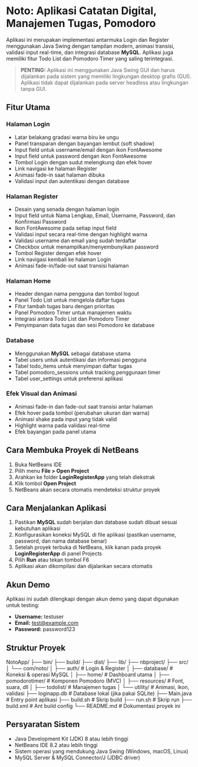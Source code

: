 # Noto: Aplikasi Catatan Digital, Manajemen Tugas, Pomodoro

Aplikasi ini merupakan implementasi antarmuka Login dan Register menggunakan Java Swing dengan tampilan modern, animasi transisi, validasi input real-time, dan integrasi database **MySQL**. Aplikasi juga memiliki fitur Todo List dan Pomodoro Timer yang saling terintegrasi.

> **PENTING:** Aplikasi ini menggunakan Java Swing GUI dan harus dijalankan pada sistem yang memiliki lingkungan desktop grafis (GUI). Aplikasi tidak dapat dijalankan pada server headless atau lingkungan tanpa GUI.

## Fitur Utama

### Halaman Login

- Latar belakang gradasi warna biru ke ungu
- Panel transparan dengan bayangan lembut (soft shadow)
- Input field untuk username/email dengan ikon FontAwesome
- Input field untuk password dengan ikon FontAwesome
- Tombol Login dengan sudut melengkung dan efek hover
- Link navigasi ke halaman Register
- Animasi fade-in saat halaman dibuka
- Validasi input dan autentikasi dengan database

### Halaman Register

- Desain yang senada dengan halaman login
- Input field untuk Nama Lengkap, Email, Username, Password, dan Konfirmasi Password
- Ikon FontAwesome pada setiap input field
- Validasi input secara real-time dengan highlight warna
- Validasi username dan email yang sudah terdaftar
- Checkbox untuk menampilkan/menyembunyikan password
- Tombol Register dengan efek hover
- Link navigasi kembali ke halaman Login
- Animasi fade-in/fade-out saat transisi halaman

### Halaman Home

- Header dengan nama pengguna dan tombol logout
- Panel Todo List untuk mengelola daftar tugas
- Fitur tambah tugas baru dengan prioritas
- Panel Pomodoro Timer untuk manajemen waktu
- Integrasi antara Todo List dan Pomodoro Timer
- Penyimpanan data tugas dan sesi Pomodoro ke database

### Database

- Menggunakan **MySQL** sebagai database utama
- Tabel users untuk autentikasi dan informasi pengguna
- Tabel todo_items untuk menyimpan daftar tugas
- Tabel pomodoro_sessions untuk tracking penggunaan timer
- Tabel user_settings untuk preferensi aplikasi

### Efek Visual dan Animasi

- Animasi fade-in dan fade-out saat transisi antar halaman
- Efek hover pada tombol (perubahan ukuran dan warna)
- Animasi shake pada input yang tidak valid
- Highlight warna pada validasi real-time
- Efek bayangan pada panel utama

## Cara Membuka Proyek di NetBeans

1. Buka NetBeans IDE
2. Pilih menu **File > Open Project**
3. Arahkan ke folder **LoginRegisterApp** yang telah diekstrak
4. Klik tombol **Open Project**
5. NetBeans akan secara otomatis mendeteksi struktur proyek

## Cara Menjalankan Aplikasi

1. Pastikan **MySQL** sudah berjalan dan database sudah dibuat sesuai kebutuhan aplikasi
2. Konfigurasikan koneksi MySQL di file aplikasi (pastikan username, password, dan nama database benar)
3. Setelah proyek terbuka di NetBeans, klik kanan pada proyek **LoginRegisterApp** di panel Projects
4. Pilih **Run** atau tekan tombol F6
5. Aplikasi akan dikompilasi dan dijalankan secara otomatis

## Akun Demo

Aplikasi ini sudah dilengkapi dengan akun demo yang dapat digunakan untuk testing:

- **Username:** testuser
- **Email:** test@example.com
- **Password:** password123

## Struktur Proyek
NotoApp/
├── bin/
├── build/
├── dist/
├── lib/
├── nbproject/
├── src/
│ └── com/noto/
│ ├── auth/ # Login & Register
│ ├── database/ # Koneksi & operasi MySQL
│ ├── home/ # Dashboard utama
│ ├── pomodorotimer/ # Komponen Pomodoro (MVC)
│ ├── resources/ # Font, suara, dll
│ ├── todolist/ # Manajemen tugas
│ └── utility/ # Animasi, ikon, validasi
├── loginapp.db # Database lokal (jika pakai SQLite)
├── Main.java # Entry point aplikasi
├── build.sh # Skrip build
├── run.sh # Skrip run
├── build.xml # Ant build config
└── README.md # Dokumentasi proyek ini

## Persyaratan Sistem

- Java Development Kit (JDK) 8 atau lebih tinggi
- NetBeans IDE 8.2 atau lebih tinggi
- Sistem operasi yang mendukung Java Swing (Windows, macOS, Linux)
- MySQL Server & MySQL Connector/J (JDBC driver)


